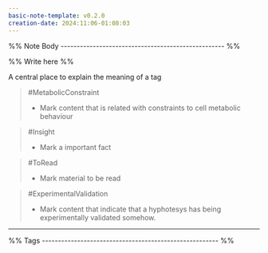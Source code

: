 ```yaml
---
basic-note-template: v0.2.0
creation-date: 2024:11:06-01:08:03
---
```


%% Note Body --------------------------------------------------- %%

%% Write here %%

A central place to explain the meaning of a tag

> #MetabolicConstraint 
> - Mark content that is related with constraints to cell metabolic behaviour

> #Insight 
> - Mark a important fact

> #ToRead 
> - Mark material to be read

> #ExperimentalValidation 
> - Mark content that indicate that a hyphotesys has being experimentally validated somehow. 






___

%% Tags ------------------------------------------------------- %%